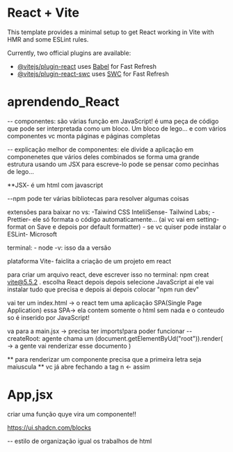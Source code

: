 # React + Vite

This template provides a minimal setup to get React working in Vite with HMR and some ESLint rules.

Currently, two official plugins are available:

- [@vitejs/plugin-react](https://github.com/vitejs/vite-plugin-react/blob/main/packages/plugin-react/README.md) uses [Babel](https://babeljs.io/) for Fast Refresh
- [@vitejs/plugin-react-swc](https://github.com/vitejs/vite-plugin-react-swc) uses [SWC](https://swc.rs/) for Fast Refresh





# aprendendo_React


-- componentes: são várias função em JavaScript! é uma peça de código que pode ser interpretada como um bloco. Um bloco de lego...
e com vários componentes vc monta páginas e páginas completas

-- explicação melhor de componentes:
    ele divide a aplicação em componenetes que vários deles combinados se forma uma grande estrutura
    usando um JSX para escreve-lo 
    pode se pensar como pecinhas de lego...

**JSX- é um html com javascript

--npm  pode ter várias bibliotecas para resolver algumas coisas

extensões para baixar no vs:
    -Taiwind CSS InteliiSense- Tailwind Labs;
    -Prettier- ele só formata o código automaticamente... (ai vc vai em setting- format on Save e depois por default formatter)
    - se vc quiser pode instalar o ESLint- Microsoft

terminal:
    - node -v:
        isso da a versão 


plataforma Vite- faiclita a criação de um projeto em react

para criar um arquivo react, deve escrever isso no terminal: 
    npm creat vite@5.5.2 .
    escolha React depois
    depois selecione JavaScript
    ai ele vai instalar tudo que precisa e depois
    ai depois colocar "npm run dev"


vai ter um index.html -> o react tem uma aplicação SPA(Single Page Application)
essa SPA-> ela contem somente o html sem nada e o conteudo so é inserido por JavaScript! 

va para a main.jsx -> precisa ter imports!para poder funcionar
-- createRoot: agente chama um (document.getElementByUd("root")).render( -> a gente vai renderizar esse documento
    <StricMode>
    <App />
    </StrictMode>
)

** para renderizar um componente precisa que a primeira letra seja maiuscula
** vc já abre fechando a tag n <tag /> <- assim



# App,jsx
criar uma função quye vira um componente!!




https://ui.shadcn.com/blocks

-- estilo de organização igual os trabalhos de html
